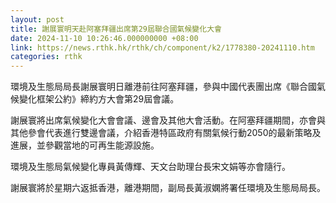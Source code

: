 ```yaml
---
layout: post
title: 謝展寰明天赴阿塞拜疆出席第29屆聯合國氣候變化大會
date: 2024-11-10 10:26:46.000000000 +08:00
link: https://news.rthk.hk/rthk/ch/component/k2/1778380-20241110.htm
categories: rthk
---
```


環境及生態局局長謝展寰明日離港前往阿塞拜疆，參與中國代表團出席《聯合國氣候變化框架公約》締約方大會第29屆會議。

謝展寰將出席氣候變化大會會議、邊會及其他大會活動。在阿塞拜疆期間，亦會與其他參會代表進行雙邊會議，介紹香港特區政府有關氣候行動2050的最新策略及進展，並參觀當地的可再生能源設施。

環境及生態局氣候變化專員黃傳輝、天文台助理台長宋文娟等亦會隨行。

謝展寰將於星期六返抵香港，離港期間，副局長黃淑嫻將署任環境及生態局局長。
